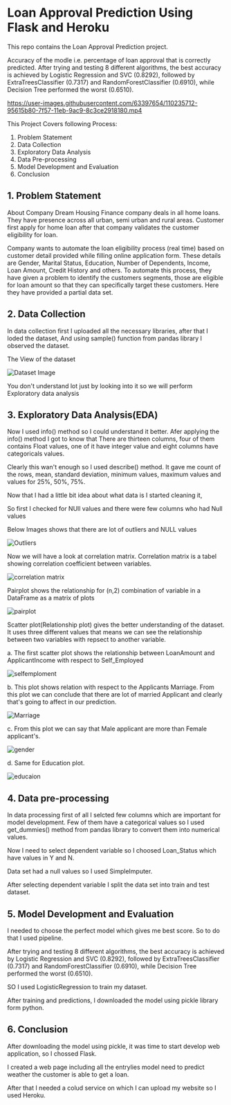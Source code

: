 # Loan Approval Prediction Using Flask and Heroku

This repo contains the Loan Approval Prediction project.

Accuracy of the modle i.e. percentage of loan approval that is correctly predicted. After trying and testing 8 different algorithms, the best accuracy is achieved by Logistic Regression and SVC (0.8292), followed by ExtraTreesClassifier (0.7317) and RandomForestClassifier (0.6910), while Decision Tree performed the worst (0.6510).

https://user-images.githubusercontent.com/63397654/110235712-95615b80-7f57-11eb-9ac9-8c3ce2918180.mp4

This Project Covers following Process:

1. Problem Statement
2. Data Collection
3. Exploratory Data Analysis
4. Data Pre-processing 
5. Model Development and Evaluation
6. Conclusion


## 1. Problem Statement
About Company
Dream Housing Finance company deals in all home loans. They have presence across all urban, semi urban and rural areas. Customer first apply for home loan after that company validates the customer eligibility for loan.

Company wants to automate the loan eligibility process (real time) based on customer detail provided while filling online application form. These details are Gender, Marital Status, Education, Number of Dependents, Income, Loan Amount, Credit History and others. To automate this process, they have given a problem to identify the customers segments, those are eligible for loan amount so that they can specifically target these customers. Here they have provided a partial data set.


## 2. Data Collection
In data collection first I uploaded all the necessary libraries, after that I loded the dataset, And using sample() function from pandas library I observed the dataset.

The View of the dataset

![Dataset Image](Images/dataset.png)

You don't understand lot just by looking into it so we will perform Exploratory data analysis


## 3. Exploratory Data Analysis(EDA)
Now I used info() method so I could understand it better. Afer applying the info() method I got to know that There are thirteen columns, four of them contains Float values, one of it have integer value and eight columns have categoricals values.

Clearly this wan't enough so I used describe() method. It gave me count of the rows, mean, standard deviation, minimum values, maximum values and values for 25%, 50%, 75%.

Now that I had a little bit idea about what data is I started cleaning it,

So first I checked for NUll values and there were few columns who had Null values

Below Images shows that there are lot of outliers and NULL values

![Outliers](Images/loanammount.png)

Now we will have a look at correlation matrix. Correlation matrix is a tabel showing correlation coefficient between variables.

![correlation matrix](Images/correlationmatrix.png)

Pairplot shows the relationship for (n,2) combination of variable in a DataFrame as a matrix of plots

![pairplot](Images/paitplot.png)

Scatter plot(Relationship plot) gives the better understanding of the dataset. It uses three different values that means we can see the relationship between two variables with repsect to another variable.

a. The first scatter plot shows the relationship between LoanAmount and ApplicantIncome with respect to Self_Employed

![selfemploment](Images/selfemployed.png)

b. This plot shows relation with respect to the Applicants Marriage. From this plot we can conclude that there are lot of married Applicant and clearly that's going to affect in our prediction.

![Marriage](Images/married.png)

c. From this plot we can say that Male applicant are more than Female applicant's.

![gender](Images/gender.png)

d. Same for Education plot.

![educaion](Images/education.png)


## 4. Data pre-processing
In data processing first of all I selcted few columns which are important for model development. Few of them have a categorical values so I used get_dummies() method from pandas library to convert them into numerical values.

Now I need to select dependent variable so I choosed Loan_Status which have values in Y and N.

Data set had a null values so I used SimpleImputer.

After selecting dependent variable I split the data set into train and test dataset.


## 5. Model Development and Evaluation 
I needed to choose the perfect model which gives me best score. So to do that I used pipeline.

After trying and testing 8 different algorithms, the best accuracy is achieved by Logistic Regression and SVC (0.8292), followed by ExtraTreesClassifier (0.7317) and RandomForestClassifier (0.6910), while Decision Tree performed the worst (0.6510).

SO I used LogisticRegression to train my dataset.

After training and predictions, I downloaded the model using pickle library form python.


## 6. Conclusion
After downloading the model using pickle, it was time to start develop web application, so I chossed Flask.

I created a web page including all the entrylies model need to predict weather the customer is able to get a loan.

After that I needed a colud service on which I can upload my website so I used Heroku.
